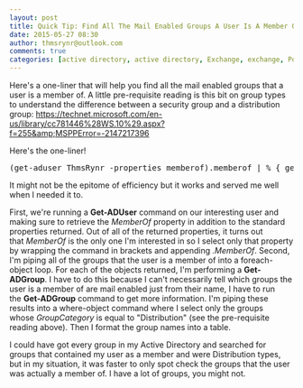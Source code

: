 ```yaml
---
layout: post
title: Quick Tip: Find All The Mail Enabled Groups A User Is A Member Of
date: 2015-05-27 08:30
author: thmsrynr@outlook.com
comments: true
categories: [active directory, active directory, Exchange, exchange, PowerShell, powershell, PowerShell ISE, powershell ise, quick tip]
---
```

Here's a one-liner that will help you find all the mail enabled groups that a user is a member of. A little pre-requisite reading is this bit on group types to understand the difference between a security group and a distribution group: <a title="https://technet.microsoft.com/en-us/library/cc781446%28WS.10%29.aspx?f=255&amp;MSPPError=-2147217396" href="https://technet.microsoft.com/en-us/library/cc781446%28WS.10%29.aspx?f=255&amp;MSPPError=-2147217396" target="_blank">https://technet.microsoft.com/en-us/library/cc781446%28WS.10%29.aspx?f=255&amp;MSPPError=-2147217396</a>

Here's the one-liner!

<pre class="lang:ps decode:true ">(get-aduser ThmsRynr -properties memberof).memberof | % { get-adgroup $_ } | ? { $_.GroupCategory -eq "Distribution" } | ft Name</pre>

It might not be the epitome of efficiency but it works and served me well when I needed it to.

First, we're running a <strong>Get-ADUser</strong> command on our interesting user and making sure to retrieve the <em>MemberOf </em>property in addition to the standard properties returned. Out of all of the returned properties, it turns out that <em>MemberOf</em> is the only one I'm interested in so I select only that property by wrapping the command in brackets and appending <em>.MemberOf</em>. Second, I'm piping all of the groups that the user is a member of into a foreach-object loop. For each of the objects returned, I'm performing a <strong>Get-ADGroup</strong>. I have to do this because I can't necessarily tell which groups the user is a member of are mail enabled just from their name, I have to run the <strong>Get-ADGroup</strong> command to get more information. I'm piping these results into a where-object command where I select only the groups whose <em>GroupCategory</em> is equal to "Distribution" (see the pre-requisite reading above). Then I format the group names into a table.

I could have got every group in my Active Directory and searched for groups that contained my user as a member and were Distribution types, but in my situation, it was faster to only spot check the groups that the user was actually a member of. I have a lot of groups, you might not.
